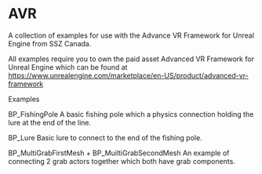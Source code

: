 # AVR
A collection of examples for use with the Advance VR Framework for Unreal Engine from SSZ Canada.

All examples require you to own the paid asset Advanced VR Framework for Unreal Engine which can be found at
https://www.unrealengine.com/marketplace/en-US/product/advanced-vr-framework


Examples

BP_FishingPole
  A basic fishing pole which a physics connection holding the lure at the end of the line.
  
BP_Lure
  Basic lure to connect to the end of the fishing pole.
  
BP_MultiGrabFirstMesh + BP_MuiltiGrabSecondMesh
  An example of connecting 2 grab actors together which both have grab components.
 
